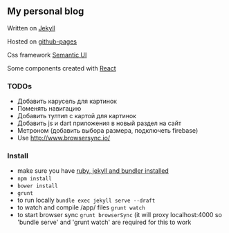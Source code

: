 ## My personal blog

Written on [Jekyll](https://jekyllrb.com/)

Hosted on [github-pages](https://pages.github.com/)

Css framework [Semantic UI]()

Some components created with [React](https://facebook.github.io/react/)

### TODOs
* Добавить карусель для картинок
* Поменять навигацию
* Добавить тултип с картой для картинок
* Добавить js и dart приложения в новый раздел на сайт
* Метроном (добавить выбора размера, подключеть firebase)
* Use http://www.browsersync.io/

### Install
* make sure you have [ruby, jekyll and bundler installed](https://help.github.com/articles/using-jekyll-with-pages/)
* `npm install`
* `bower install`
* `grunt`
* to run locally `bundle exec jekyll serve --draft`
* to watch and compile /app/ files `grunt watch`
* to start browser sync `grunt browserSync` (it will proxy localhost:4000 so 'bundle serve' and 'grunt watch' are required for this to work 
